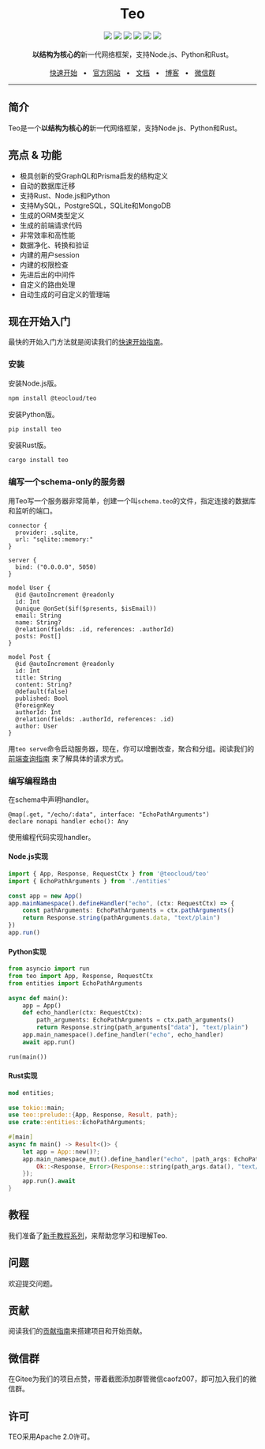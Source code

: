 <div align="center">
  <h1>Teo</h1>
  <a href="https://crates.io/crates/teo"><img src="https://img.shields.io/crates/v/teo?style=flat-square" /></a>
  <a href="https://www.npmjs.com/package/@teocloud/teo"><img src="https://img.shields.io/npm/v/%40teocloud%2Fteo?style=flat-square" /></a>
  <a href="https://pypi.org/project/teo/"><img src="https://img.shields.io/pypi/v/teo?style=flat-square" /></a>
  <a href="https://marketplace.visualstudio.com/items?itemName=yeannylam.teo-vscode"><img src="https://img.shields.io/visual-studio-marketplace/v/yeannylam.teo-vscode?style=flat-square&label=VSCode%20marketplace&color=%2300AFD7" /></a>
  <a href="https://github.com/teocloud/teo/blob/master/LICENSE"><img src="https://img.shields.io/github/license/teocloud/teo.svg?style=flat-square" /></a>
  <a href="https://github.com/teocloud/teo"><img src="https://img.shields.io/badge/PRs-welcome-brightgreen.svg?style=flat-square" /></a>
  <br />
  <br />
  <div><strong>以结构为核心的</strong>新一代网络框架，支持Node.js、Python和Rust。</div>
  <br />
  <a href="https://docs.teodev.io/getting-started/quickstart">快速开始</a>
  <span>&nbsp;&nbsp;•&nbsp;&nbsp;</span>
  <a href="https://teodev.io/">官方网站</a>
  <span>&nbsp;&nbsp;•&nbsp;&nbsp;</span>
  <a href="https://docs.teodev.io/">文档</a>
  <span>&nbsp;&nbsp;•&nbsp;&nbsp;</span>
  <a href="https://blog.teodev.io">博客</a>
  <span>&nbsp;&nbsp;•&nbsp;&nbsp;</span>
  <a href="#微信群">微信群</a>
  <br />
  <hr />
</div>

## 简介

Teo是一个**以结构为核心的**新一代网络框架，支持Node.js、Python和Rust。

## 亮点 & 功能

* 极具创新的受GraphQL和Prisma启发的结构定义
* 自动的数据库迁移
* 支持Rust、Node.js和Python
* 支持MySQL，PostgreSQL，SQLite和MongoDB
* 生成的ORM类型定义
* 生成的前端请求代码
* 非常效率和高性能
* 数据净化、转换和验证
* 内建的用户session
* 内建的权限检查
* 先进后出的中间件
* 自定义的路由处理
* 自动生成的可自定义的管理端

## 现在开始入门

最快的开始入门方法就是阅读我们的[快速开始指南](https://docs.teodev.io/getting-started/quickstart)。

### 安装

安装Node.js版。

```sh
npm install @teocloud/teo
```

安装Python版。

```sh
pip install teo
```

安装Rust版。

```sh
cargo install teo
```

### 编写一个schema-only的服务器

用Teo写一个服务器非常简单，创建一个叫`schema.teo`的文件，指定连接的数据库和监听的端口。

```teo
connector {
  provider: .sqlite,
  url: "sqlite::memory:"
}
 
server {
  bind: ("0.0.0.0", 5050)
}
 
model User {
  @id @autoIncrement @readonly
  id: Int
  @unique @onSet($if($presents, $isEmail))
  email: String
  name: String?
  @relation(fields: .id, references: .authorId)
  posts: Post[]
}
 
model Post {
  @id @autoIncrement @readonly
  id: Int
  title: String
  content: String?
  @default(false)
  published: Bool
  @foreignKey
  authorId: Int
  @relation(fields: .authorId, references: .id)
  author: User
}
```

用`teo serve`命令启动服务器，现在，你可以增删改查，聚合和分组。阅读我们的
[前端查询指南](https://docs.teodev.io/guides/query-client-guides/crud)
来了解具体的请求方式。

### 编写编程路由

在schema中声明handler。

```teo
@map(.get, "/echo/:data", interface: "EchoPathArguments")
declare nonapi handler echo(): Any
```

使用编程代码实现handler。

#### Node.js实现

```ts
import { App, Response, RequestCtx } from '@teocloud/teo'
import { EchoPathArguments } from './entities'
 
const app = new App()
app.mainNamespace().defineHandler("echo", (ctx: RequestCtx) => {
    const pathArguments: EchoPathArguments = ctx.pathArguments()
    return Response.string(pathArguments.data, "text/plain")
})
app.run()
```

#### Python实现

```python
from asyncio import run
from teo import App, Response, RequestCtx
from entities import EchoPathArguments
 
async def main():
    app = App()
    def echo_handler(ctx: RequestCtx):
        path_arguments: EchoPathArguments = ctx.path_arguments()
        return Response.string(path_arguments["data"], "text/plain")
    app.main_namespace().define_handler("echo", echo_handler)
    await app.run()
 
run(main())
```

#### Rust实现

```rust
mod entities;
 
use tokio::main;
use teo::prelude::{App, Response, Result, path};
use crate::entities::EchoPathArguments;
 
#[main]
async fn main() -> Result<()> {
    let app = App::new()?;
    app.main_namespace_mut().define_handler("echo", |path_args: EchoPathArguments| async move {
        Ok::<Response, Error>(Response::string(path_args.data(), "text/plain"))
    });
    app.run().await
}
```

## 教程

我们准备了[新手教程系列](https://docs.teodev.io/getting-started/beginner-tutorial/write-a-schema-only-app)，来帮助您学习和理解Teo.

## 问题

欢迎提交问题。

## 贡献

阅读我们的[贡献指南](https://gitee.com/teocloud/teo/blob/main/CONTRIBUTING.md)来搭建项目和开始贡献。

## 微信群

在Gitee为我们的项目点赞，带着截图添加群管微信caofz007，即可加入我们的微信群。

## 许可

TEO采用Apache 2.0许可。
